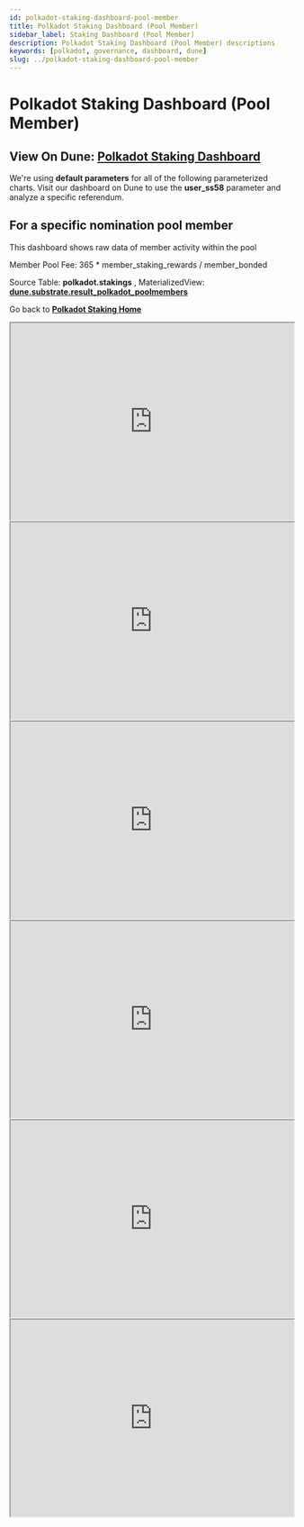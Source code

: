 ```yaml
---
id: polkadot-staking-dashboard-pool-member
title: Polkadot Staking Dashboard (Pool Member)
sidebar_label: Staking Dashboard (Pool Member)
description: Polkadot Staking Dashboard (Pool Member) descriptions
keywords: [polkadot, governance, dashboard, dune]
slug: ../polkadot-staking-dashboard-pool-member
---
```


# Polkadot Staking Dashboard (Pool Member)

## View On Dune: [Polkadot Staking Dashboard](https://dune.com/substrate/polkadot-staking-pool-member)

We're using **default parameters** for all of the following parameterized charts. Visit our
dashboard on Dune to use the **user_ss58** parameter and analyze a specific referendum.

## For a specific nomination pool member

This dashboard shows raw data of member activity within the pool

Member Pool Fee: 365 \* member_staking_rewards / member_bonded

Source Table: **polkadot.stakings** , MaterializedView:
[**dune.substrate.result_polkadot_poolmembers**](https://dune.com/queries/3327479)

Go back to [**Polkadot Staking Home**](https://dune.com/substrate/polkadot-staking)

<iframe src="https://dune.com/embeds/3341609/5599266/" height="350" width="100%"></iframe>

<iframe src="https://dune.com/embeds/3341609/5599280/" height="350" width="100%"></iframe>

<iframe src="https://dune.com/embeds/3341609/5599290/" height="350" width="100%"></iframe>

<iframe src="https://dune.com/embeds/3341609/5599317/" height="350" width="100%"></iframe>

<iframe src="https://dune.com/embeds/3343369/5602279/" height="350" width="100%"></iframe>

<iframe src="https://dune.com/embeds/3343707/5602761/" height="350" width="100%"></iframe>
